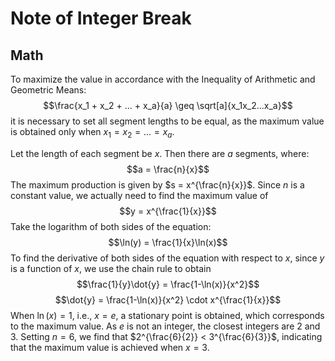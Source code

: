 # Note of Integer Break
## Math
To maximize the value in accordance with the Inequality of Arithmetic and Geometric Means:
$$\frac{x_1 + x_2 + ... + x_a}{a} \geq \sqrt[a]{x_1x_2...x_a}$$
it is necessary to set all segment lengths to be equal, as the maximum value is obtained only when $x_1 = x_2 = ... = x_a$.  

Let the length of each segment be $x$. Then there are $a$ segments, where:
$$a = \frac{n}{x}$$
The maximum production is given by $s = x^{\frac{n}{x}}$. Since $n$ is a constant value, we actually need to find the maximum value of 
$$y = x^{\frac{1}{x}}$$
Take the logarithm of both sides of the equation:
$$\ln(y) = \frac{1}{x}\ln(x)$$
To find the derivative of both sides of the equation with respect to $x$, since $y$ is a function of $x$, we use the 
chain rule to obtain
$$\frac{1}{y}\dot{y} = \frac{1-\ln(x)}{x^2}$$
$$\dot{y} = \frac{1-\ln(x)}{x^2} \cdot x^{\frac{1}{x}}$$
When $\ln(x) = 1$, i.e., $x = e$, a stationary point is obtained, which corresponds to the maximum value. As $e$ is not 
an integer, the closest integers are 2 and 3. Setting $n = 6$, we find that $2^{\frac{6}{2}} < 3^{\frac{6}{3}}$, indicating 
that the maximum value is achieved when $x = 3$.